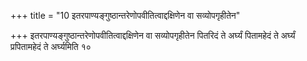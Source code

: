 +++
title = "10 इतरपाण्यङ्गुष्ठान्तरेणोपवीतित्वाद्दक्षिणेन वा सव्योपगृहीतेन"

+++
इतरपाण्यङ्गुष्ठान्तरेणोपवीतित्वाद्दक्षिणेन वा सव्योपगृहीतेन पितरिदं ते अर्घ्यं पितामहेदं ते अर्घ्यं प्रपितामहेदं ते अर्घ्यमिति १०